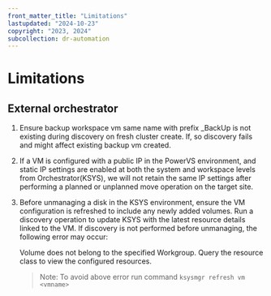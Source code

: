 ```yaml
---
front_matter_title: "Limitations"
lastupdated: "2024-10-23"
copyright: "2023, 2024"
subcollection: dr-automation
---
```


# Limitations

## External orchestrator

1. Ensure backup workspace vm same name with prefix _BackUp is not existing during discovery on fresh cluster create. If, so discovery fails and might affect existing backup vm created.
2. If a VM is configured with a public IP in the PowerVS environment, and static IP settings are enabled at both the system and workspace levels from Orchestrator(KSYS), we will not retain the same IP settings after performing a planned or unplanned move operation on the target site.
3. Before unmanaging a disk in the KSYS environment, ensure the VM configuration is refreshed to include any newly added volumes. Run a discovery operation to update KSYS with the latest resource details linked to the VM. If discovery is not performed before unmanaging, the following error may occur:

    Volume does not belong to the specified Workgroup. Query the resource class to view the configured resources.
    >Note: To avoid above error run command `ksysmgr refresh vm <vmname>`
